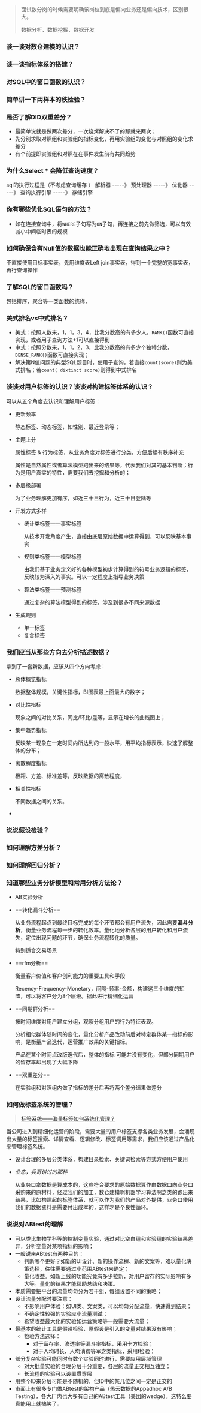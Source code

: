 > 面试数分岗的时候需要明确该岗位到底是偏向业务还是偏向技术，区别很大。
>
> 数据分析、数据挖掘、数据开发





### 谈一谈对数仓建模的认识？



### 谈一谈指标体系的搭建？



### 对SQL中的窗口函数的认识？



### 简单讲一下两样本的秩检验？



### 是否了解DID双重差分？

- 最简单说就是做两次差分，一次烧烤解决不了的那就来两次；
- 先分别求取对照组和实验组的指标变化，再用实验组的变化与对照组的变化求差分
- 有个前提即实验组和对照在在事件发生前有共同趋势

### 为什么Select * 会降低查询速度？

sql的执行过程是（不考虑查询缓存 ）
解析器 -----》 预处理器 -----》 优化器 -----》 查询执行引擎 -----》 存储引擎

### 你有哪些优化SQL语句的方法？

- 如在连接查询中，将`WHERE`子句写为`ON`子句，再连接之前先做筛选，可以有效减小中间临时表的规模



### 如何确保含有Null值的数据也能正确地出现在查询结果之中？

不直接使用目标事实表，先用维度表Left join事实表，得到一个完整的宽事实表，再行查询操作



### 了解SQL的窗口函数吗？

包括排序、聚合等一类函数的统称，

### 美式排名vs中式排名？

- 美式：按照人数来，1，1，3，4，比我分数高的有多少人，`RANK()`函数可直接实现，或者用子查询方法+1可以直接得到
- 中式：按照分数来，1，1，2，3，比我分数高的有多少个独特分数，`DENSE_RANK()`函数可直接实现；
- 解决第N值问题的典型SQL题目时，使用子查询，若直接`count(score)`则为美式排名；若`count( dixtinct score)`则得到中式排名

### 谈谈对用户标签的认识？谈谈对构建标签体系的认识？

可以从五个角度去认识和理解用户标签：

- 更新频率

  静态标签、动态标签，如性别、最近登录等；

- 主题上分

  属性标签 & 行为标签，从业务角度对标签进行分类，方便后续有秩序补充

  属性是自然属性或者算法模型跑出来的结果等，代表我们对其的基本判断；行为是用户真实的特性，需要我们去挖掘和分析的；

- 多层级部署

  为了业务理解更加有序，如近三十日行为，近三十日登陆等

- 开发方式多样

  - 统计类标签——事实标签

    从技术开发角度产生，直接由底层原始数据中运算得到，可以反映基本事实

  - 规则类标签——模型标签

    由我们基于业务定义好的各种模型初步计算得到的符号业务逻辑的标签，反映较为深入的事实。可以一定程度上指导业务决策

  - 算法类标签——预测标签

    通过复杂的算法模型得到的标签，涉及到很多不同来源数据

- 生成规则

  - 单一标签
  - 复合标签

### 我们应当从那些方向去分析描述数据？

拿到了一套新数据，应该从四个方向考虑：

- 总体概览指标

  数据整体规模，关键性指标，BI图表最上面最大的数字；

- 对比性指标

  现象之间的对比关系，同比/环比/差等，显示在增长的曲线图上；

- 集中趋势指标

  反映某一现象在一定时间内所达到的一般水平，用平均指标表示，快速了解整体的分布；

- 离散程度指标

  极距、方差、标准差等，反映数据的离散程度，

- 相关性指标

  不同数据之间的关系。

- 

### 说说假设检验？



### 如何理解方差分析？



### 如何理解回归分析？



### 知道哪些业务分析模型和常用分析方法论？

- AB实验分析

- ==转化漏斗分析==

  从业务流程起点到最终目标完成的每个环节都会有用户流失，因此需要**漏斗分析**，衡量业务流程每一步的转化效率。量化地分析各层的用户转化和用户流失，定位出现问题的环节，确保业务流程转化的质量。

  特别适合交易场景

- ==rfm分析==

  衡量客户价值和客户创利能力的重要工具和手段

  Recency-Frequency-Monetary，间隔-频率-金额，构建这三个维度的矩阵，可以将客户分为8个层级。据此进行精细化运营

- ==同期群分析==

  按时间维度对用户建立分组，观察分组用户的行为特征表现。

  分析相似群体随时间的变化，量化分析产品改动前后对特定群体某一指标的影响，是衡量产品迭代，运营推广效果的关键指标。

  产品在某个时间点改版迭代后，整体的指标 可能并没有变化，但部分同期用户的留存率却出现了大幅下降

- ==双重差分==

  在实验组和对照组内做了指标的差分后再将两个差分结果做差分

### 如何做标签系统的管理？

> [标签系统——海量标签如何系统化管理？](https://mp.weixin.qq.com/s/jRG8z_ZkOqysEUnrzFnAzA)

当公司进入到精细化运营的阶段，需要大量的用户标签支撑各类业务发展，会涌现出大量的标签搜索、详情查看、逻辑修改、标签调用等需求，我们应该通过产品化来管理标签系统。

- 设计合理的多层分类体系，构建目录检索、关键词检索等方式方便用户使用

- _业态，兵哥讲过的那种_

  从业务口拿数据是算成本的，这些符合要求的原始数据算作由数据口向业务口采购来的原材料，经过我们的加工，数仓建模啊机器学习算法啊之类的跑出来结果，比如构建起的标签体系，就可以作为我们的产品对外提供，业务口使用我们的数据资料是需要付出成本的，这样才是个良性循环。

### 说说对ABtest的理解

- 可以类比生物学科等的控制变量实验，通过对比空白组和实验组的实验结果差异，分析变量对某项指标的影响；
- 一般说来ABtest有两种目的：
  - 判断哪个更好？如新的UI设计、新的操作流程、新的文案等，难以量化决策选择，往往需要通过小范围ABtest来确定；
  - 量化收益。如新上线的功能究竟有多少拉新，对用户留存的实际影响有多大等。量化的结果才能帮助总结和决策。
- 本质需要把平台的流量均匀分为若干组，每组设置不同的策略；
- 设计流量分配时要注意：
  - 不影响用户体验：如UI类、文案类，可以均匀分配流量，快速得到结果；
  - 不确定性较强的实验应小流量测试；
  - 希望收益最大化的实验如运营策略等一般需要大流量；
- 最基本的统计工具是假设检验，原假设是引入的变量对结果没有影响；
  - 检验方法选择：
    - 对于留存率、渗透率等漏斗率指标，采用卡方检验；
    - 对于人均时长、人均消费等军之类指标，采用t检验；
- 部分复杂实验可能同时有数个实验同时进行，需要应用层域管理
  - 对大批量实验的合理分层十分重要，各层的流量正交相互独立；
  - 长流程的实验可以设置贯穿层
- 用整个ID来分层可能是不随机的，但ID中的某几位之间一定是正交的
- 市面上有很多专门做ABtest的架构产品（热云数据的Appadhoc A/B Testing），各大厂内也大多有自己的ABtest工具（美团的wedge）。这特么要真能用上就搞笑了。

